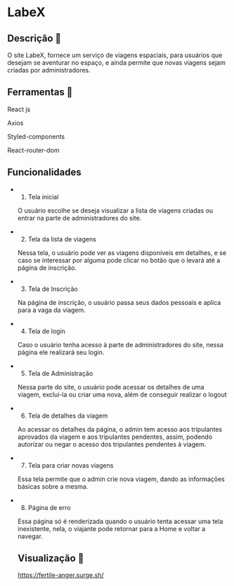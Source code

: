 # LabeX

## Descrição 📄

O site LabeX, fornece um serviço de viagens espaciais, para usuários que desejam se aventurar no espaço, e ainda permite que novas viagens sejam criadas por administradores.

## Ferramentas 🔧

React js

Axios

Styled-components

React-router-dom

## Funcionalidades

- 1. Tela inicial

   O usuário escolhe se deseja visualizar a lista de viagens criadas ou entrar na parte de administradores do site.

- 2. Tela da lista de viagens

    Nessa tela, o usuário pode ver as viagens disponíveis em detalhes, e se caso se interessar por alguma pode clicar no botão que o levará até a página de inscrição.
    
- 3. Tela de Inscrição    
    
    Na página de inscrição, o usuário passa seus dados pessoais e aplica para a vaga da viagem.
    
- 4. Tela de login

    Caso o usuário tenha acesso à parte de administradores do site, nessa página ele realizará seu login.
  
- 5. Tela de Administração

    Nessa parte do site, o usuário pode acessar os detalhes de uma viagem, excluí-la ou criar uma nova, além de conseguir realizar o logout
  
- 6. Tela de detalhes da viagem
    
    Ao acessar os detalhes da página, o admin tem acesso aos tripulantes aprovados da viagem e aos tripulantes pendentes, assim, podendo autorizar ou negar o acesso dos tripulantes pendentes à viagem.
    
- 7. Tela para criar novas viagens

    Essa tela permite que o admin crie nova viagem, dando as informações básicas sobre a mesma.
    
- 8. Página de erro
    
    Essa página só é renderizada quando o usuário tenta acessar uma tela inexistente, nela, o viajante pode retornar para a Home e voltar a navegar.

    ## Visualização 👀

    https://fertile-anger.surge.sh/